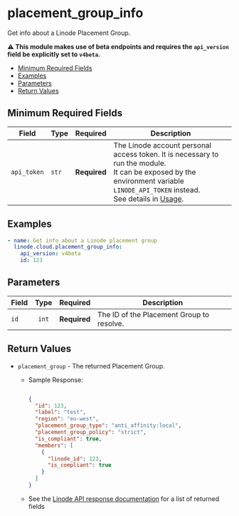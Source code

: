 # placement_group_info

Get info about a Linode Placement Group.

**:warning: This module makes use of beta endpoints and requires the `api_version` field be explicitly set to `v4beta`.**

- [Minimum Required Fields](#minimum-required-fields)
- [Examples](#examples)
- [Parameters](#parameters)
- [Return Values](#return-values)

## Minimum Required Fields
| Field       | Type  | Required     | Description                                                                                                                                                                                                              |
|-------------|-------|--------------|--------------------------------------------------------------------------------------------------------------------------------------------------------------------------------------------------------------------------|
| `api_token` | `str` | **Required** | The Linode account personal access token. It is necessary to run the module. <br/>It can be exposed by the environment variable `LINODE_API_TOKEN` instead. <br/>See details in [Usage](https://github.com/linode/ansible_linode?tab=readme-ov-file#usage). |

## Examples

```yaml
- name: Get info about a Linode placement group
  linode.cloud.placement_group_info: 
    api_version: v4beta
    id: 123

```


## Parameters

| Field     | Type | Required | Description                                                                  |
|-----------|------|----------|------------------------------------------------------------------------------|
| `id` | <center>`int`</center> | <center>**Required**</center> | The ID of the Placement Group to resolve.   |

## Return Values

- `placement_group` - The returned Placement Group.

    - Sample Response:
        ```json
        
        {
          "id": 123,
          "label": "test",
          "region": "eu-west",
          "placement_group_type": "anti_affinity:local",
          "placement_group_policy": "strict",
          "is_compliant": true,
          "members": [
            {
              "linode_id": 123,
              "is_compliant": true
            }
          ]
        }
        
        ```
    - See the [Linode API response documentation](https://techdocs.akamai.com/linode-api/reference/get-placement-group) for a list of returned fields


